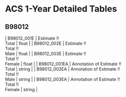 # ACS 1-Year Detailed Tables

## B98012

| B98012_001E | Estimate !!<br>Total | float |
| B98012_002E | Estimate !!<br>Total !!<br>Male | float |
| B98012_003E | Estimate !!<br>Total !!<br>Female | float |
| B98012_001EA | Annotation of Estimate !!<br>Total | string |
| B98012_002EA | Annotation of Estimate !!<br>Total !!<br>Male | string |
| B98012_003EA | Annotation of Estimate !!<br>Total !!<br>Female | string |

